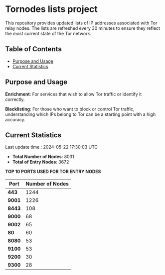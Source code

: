 # Tornodes lists project

This repository provides updated lists of IP addresses associated with Tor relay nodes. The lists are refreshed every 30 minutes to ensure they reflect the most current state of the Tor network.

## Table of Contents

- [Purpose and Usage](#purpose-and-usage)
- [Current Statistics](#current-statistics)


## Purpose and Usage

**Enrichment**: For services that wish to allow Tor traffic or identify it correctly.

**Blacklisting**: For those who want to block or control Tor traffic, understanding which IPs belong to Tor can be a starting point with a high accuracy.

## Current Statistics

Last update time : 2024-05-22 17:30:03 UTC

- **Total Number of Nodes**: 8031
- **Total of Entry Nodes**: 3672

**TOP 10 PORTS USED FOR TOR ENTRY NODES**

| **Port** | **Number of Nodes** |
|------|-----------------|
| **443**   | 1244  |
| **9001**   | 1226  |
| **8443**   | 108  |
| **9000**   | 68  |
| **9002**   | 65  |
| **80**   | 60  |
| **8080**   | 53  |
| **9100**   | 53  |
| **9200**   | 30  |
| **9300**   | 28  |

